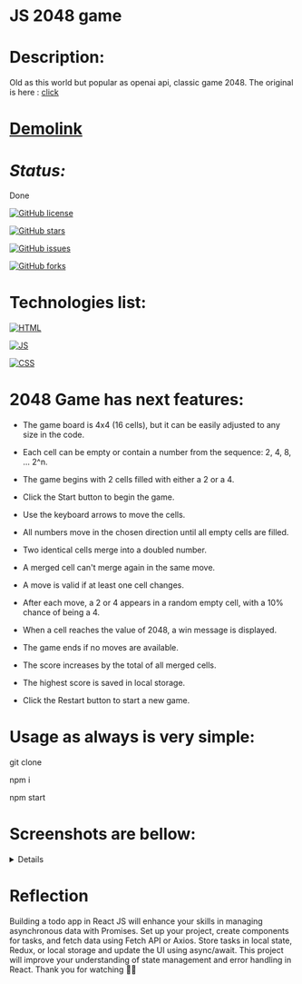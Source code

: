 # JS 2048 game

# Description:

Old as this world but popular as openai api, classic game 2048. The original is here : [click](https://play2048.co/)

# [Demolink](https://haduigon.github.io/react-todo-app/#/)

# _Status:_

Done

[![GitHub license](https://img.shields.io/github/license/haduigon/react-todo-app)](https://github.com/haduigon/react-todo-app/blob/master/LICENSE)

[![GitHub stars](https://img.shields.io/github/stars/haduigon/rreact-todo-app)](https://github.com/haduigon/react-todo-app/stargazers)

[![GitHub issues](https://img.shields.io/github/issues/haduigon/react-todo-app)](https://github.com/haduigon/react-todo-app/issues)

[![GitHub forks](https://img.shields.io/github/forks/haduigon/react-todo-app)](https://github.com/haduigon/react-todo-app/network)

# Technologies list:

[![HTML](https://img.shields.io/badge/HTML-green)](https://react.dev/)

[![JS](https://img.shields.io/badge/Javascript-green)](https://www.typescriptlang.org/)

[![CSS](https://img.shields.io/badge/CSS-blue)](https://reactjs.org/docs/context.html)


# 2048 Game has next features:

- The game board is 4x4 (16 cells), but it can be easily adjusted to any size in the code. 

- Each cell can be empty or contain a number from the sequence: 2, 4, 8, ... 2^n.

- The game begins with 2 cells filled with either a 2 or a 4.

- Click the Start button to begin the game.

- Use the keyboard arrows to move the cells.

- All numbers move in the chosen direction until all empty cells are filled.

- Two identical cells merge into a doubled number.

- A merged cell can't merge again in the same move.

- A move is valid if at least one cell changes.

- After each move, a 2 or 4 appears in a random empty cell, with a 10% chance of being a 4.

- When a cell reaches the value of 2048, a win message is displayed.

- The game ends if no moves are available.

- The score increases by the total of all merged cells.

- The highest score is saved in local storage.

- Click the Restart button to start a new game.

# Usage as always is very simple:

git clone

npm i

npm start

# Screenshots are bellow:

<details>
  <img width="1792" alt="Screenshot 2024-06-06 at 15 38 06" src="https://github.com/haduigon/react_todo-app-with-api/assets/20277989/699d3cb0-333b-4788-ad43-8afa4e023fa5">
</details>

# Reflection

Building a todo app in React JS will enhance your skills in managing asynchronous data with Promises. Set up your project, create components for tasks, and fetch data using Fetch API or Axios. Store tasks in local state, Redux, or local storage and update the UI using async/await. This project will improve your understanding of state management and error handling in React. Thank you for watching 👨‍🦲



